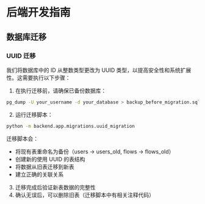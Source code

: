 # 后端开发指南

## 数据库迁移

### UUID 迁移

我们将数据库中的 ID 从整数类型更改为 UUID 类型，以提高安全性和系统扩展性。这需要执行以下步骤：

1. 在执行迁移前，请确保已备份数据库：

```bash
pg_dump -U your_username -d your_database > backup_before_migration.sql
```

2. 运行迁移脚本：

```bash
python -m backend.app.migrations.uuid_migration
```

迁移脚本会：

- 将现有表重命名为备份（users -> users_old, flows -> flows_old）
- 创建新的使用 UUID 的表结构
- 将数据从旧表迁移到新表
- 建立正确的关联关系

3. 迁移完成后验证新表数据的完整性
4. 确认无误后，可以删除旧表（迁移脚本中有相关注释代码）
